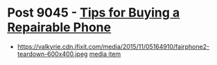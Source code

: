# Post 9045 - [Tips for Buying a Repairable Phone](https://www.ifixit.com/News/9045/buy-a-repairable-phone)

- https://valkyrie.cdn.ifixit.com/media/2015/11/05164910/fairphone2-teardown-600x400.jpeg [media item](media-27833.md)